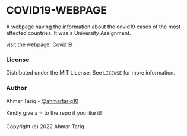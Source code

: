 # 	COVID19-WEBPAGE

A webpage having the information about the covid19 cases of the most affected countries. It was a University Assignment.  

visit the webpage: [Covid19](https://covid19-webpage.netlify.app/)

### License

Distributed under the MIT License. See  `LICENSE`  for more information.

### Author

Ahmar Tariq -  [@ahmartariq10](https://twitter.com/ahmartariq10)

Kindly give a  ⭐  to the repo if you like it!

Copyright (c) 2022 Ahmar Tariq
